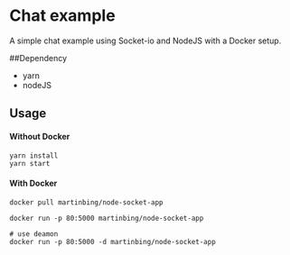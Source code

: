 # Chat example
A simple chat example using Socket-io and NodeJS with a Docker setup.

##Dependency
 - yarn
 - nodeJS

## Usage 

#### Without Docker
    
    yarn install
    yarn start

#### With Docker

    docker pull martinbing/node-socket-app
    
    docker run -p 80:5000 martinbing/node-socket-app
    
    # use deamon
    docker run -p 80:5000 -d martinbing/node-socket-app
    
  
